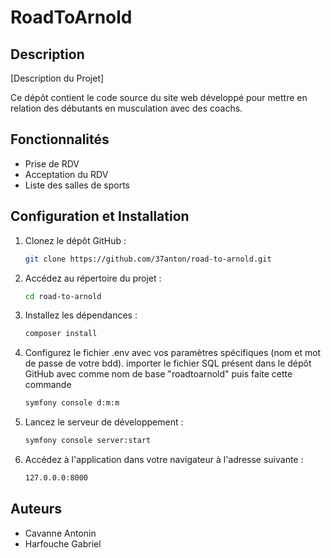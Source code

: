 # RoadToArnold

## Description

[Description du Projet]

Ce dépôt contient le code source du site web développé pour mettre en relation des débutants en musculation avec des coachs.

## Fonctionnalités

- Prise de RDV
- Acceptation du RDV
- Liste des salles de sports

## Configuration et Installation

1. Clonez le dépôt GitHub :

   ```bash
   git clone https://github.com/37anton/road-to-arnold.git
   
2. Accédez au répertoire du projet :

   ```bash
   cd road-to-arnold
   
3. Installez les dépendances :
   ```bash
   composer install

4. Configurez le fichier .env avec vos paramètres spécifiques (nom et mot de passe de votre bdd).
   importer le fichier SQL présent dans le dépôt GitHub avec comme nom de base "roadtoarnold"
   puis faite cette commande
   ```bash
   symfony console d:m:m
   
5. Lancez le serveur de développement :
   ```bash
   symfony console server:start
   
6. Accédez à l'application dans votre navigateur à l'adresse suivante :
   ```bash
   127.0.0.0:8000

## Auteurs

- Cavanne Antonin
- Harfouche Gabriel

